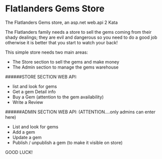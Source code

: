 # Flatlanders Gems Store
The Flatlanders Gems store, an asp.net web.api 2 Kata

The Flatlanders family needs a store to sell the gems coming from their shady dealings; 
they are evil and dangerous so you need to do a good job otherwise it is better that you start to watch your back!

This simple store needs two main areas:
- The Store section to sell the gems and make money 
- The Admin section to manage the gems warehouse


######STORE SECTION WEB API:
- list and look for gems
- Get a gem Detail info
- Buy a Gem  (attention to the gem availability)
- Write a Review


######ADMIN SECTION WEB API:  (ATTENTION....only admins can enter here)
- List and look for gems
- Add a gem
- Update a gem
- Publish / unpublish a gem (to make it visible on store)


GOOD LUCK!

